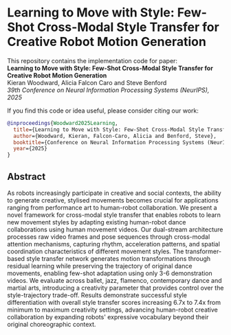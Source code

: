 # Learning to Move with Style: Few-Shot Cross-Modal Style Transfer for Creative Robot Motion Generation
This repository contains the implementation code for paper: <br>
__Learning to Move with Style: Few-Shot Cross-Modal Style Transfer for Creative Robot Motion Generation__ <br>
Kieran Woodward, Alicia Falcon Caro and Steve Benford <br>
_39th Conference on Neural Information Processing Systems (NeurIPS), 2025_ <br>

If you find this code or idea useful, please consider citing our work:
```bib
@inproceedings{Woodward2025Learning,
  title={Learning to Move with Style: Few-Shot Cross-Modal Style Transfer for Creative Robot Motion Generation},
  author={Woodward, Kieran, Falcon-Caro, Alicia and Benford, Steve},
  booktitle={Conference on Neural Information Processing Systems (NeurIPS)},
  year={2025}
}
```


## Abstract
As robots increasingly participate in creative and social contexts, the ability to generate creative, stylised movements becomes crucial for applications ranging from performance art to human-robot collaboration. We present a novel framework for cross-modal style transfer that enables robots to learn new movement styles by adapting existing human-robot dance collaborations using human movement videos. Our dual-stream architecture processes raw video frames and pose sequences through cross-modal attention mechanisms, capturing rhythm, acceleration patterns, and spatial coordination characteristics of different movement styles. The transformer-based style transfer network generates motion transformations through residual learning while preserving the trajectory of original dance movements, enabling few-shot adaptation using only 3-6 demonstration videos. We evaluate across ballet, jazz, flamenco, contemporary dance and martial arts, introducing a creativity parameter that provides control over the style-trajectory trade-off. Results demonstrate successful style differentiation with overall style transfer scores increasing 6.7x to 7.4x from minimum to maximum creativity settings, advancing human-robot creative collaboration by expanding robots' expressive vocabulary beyond their original choreographic context.

